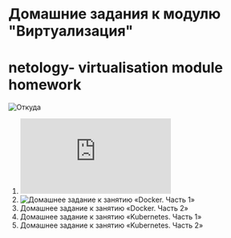# Домашние задания к модулю "Виртуализация"
# netology- virtualisation module homework
![Откуда](https://github.com/netology-code/sdvps-homeworks/tree/main)
1. ![Домашнее задание к занятию «Типы виртуализации: KVM, QEMU»](https://github.com/nataliya-panina/svirt/blob/main/1/README.md)
2. ![Домашнее задание к занятию «Docker. Часть 1»](https://github.com/nataliya-panina/svirt/tree/main/2)
4. Домашнее задание к занятию «Docker. Часть 2»
5. Домашнее задание к занятию «Kubernetes. Часть 1»
6. Домашнее задание к занятию «Kubernetes. Часть 2»

